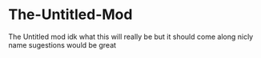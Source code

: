 # The-Untitled-Mod
The Untitled mod
idk what this will really be but it should come along nicly 
name sugestions would be great
